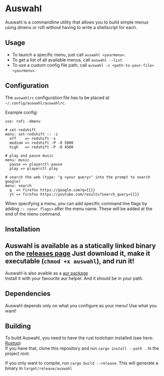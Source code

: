 # Auswahl
Auswahl is a commandline utility that allows you to build simple menus using dmenu or rofi 
without having to write a shellscript for each.

## Usage

- To launch a specific menu, just call `auswahl <yourmenu>`.
- To get a list of all available menus, call `auswahl --list`.
- To use a custom config file path, call `auswahl -c <path-to-your-file> <yourmenu>`.

## Configuration
The `auswahlrc` configuration file has to be placed at `~/.config/auswahl/auswahlrc`.

Example config:
```
use: rofi -dmenu

# set redshift
menu: set-redshift :: -i
  off    => redshift -x
  medium => redshift -P -O 5000
  high   => redshift -P -O 4500

# play and pause music
menu: music
  pause => playerctl pause
  play => playerctl play

# search the web (type: "g <your query>" into the prompt to search google)
menu: search
  g  => firefox https://google.com?q={{}}
  yt => firefox https://youtube.com/results?search_query={{}}

```

When specifying a menu, you can add specific command line flags by adding 
`:: <your flags>` after the menu name. These will be added at the end of the menu command.

## Installation

Auswahl is available as a statically linked binary on the [releases page](https://github.com/elkowar/Auswahl/releases)
Just download it, make it executable (`chmod +x auswahl`), and run it!
-
Auswahl is also avaible as a [aur package](https://aur.archlinux.org/packages/auswahl-git/)  
Install it with your favourite aur helper. And it should be in your path.

## Dependencies

Auswahl depends only on what you configure as your menu! Use what you want!

## Building

To build Auswahl, you need to have the rust toolchain installed (see here: [Rustup](https://rustup.rs/))  
If you have that, clone this repository and run `cargo install --path .` in the project root.

If you only want to compile, run `cargo build --release`. This will generate a binary in `target/release/auswahl`
